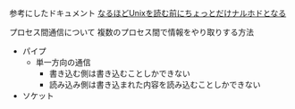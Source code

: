 参考にしたドキュメント
[なるほどUnixを読む前にちょっとだけナルホドとなる](https://magazine.rubyist.net/articles/0060/0060-NaruhodoUnixTip.html)

プロセス間通信について
複数のプロセス間で情報をやり取りする方法
* パイプ
  * 単一方向の通信
    * 書き込む側は書き込むことしかできない
    * 読み込み側は書き込まれた内容を読み込むことしかできない
* ソケット
